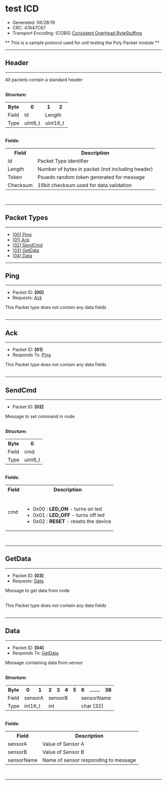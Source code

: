 # test ICD
* Generated: 06/28/19<br/>
* CRC: 47A47C67
* Transport Encoding: (COBS) [Consistent Overhead ByteStuffing](https://en.wikipedia.org/wiki/Consistent_Overhead_Byte_Stuffing)

** This is a sample protocol used for unit testing the Poly Packet module **

---
<div id="header" class="packet">
<h2>Header </h2>
<hr/>

<p class="desc">All packets contain a standard header</p>
<br/>
<b>Structure:</b>
<table class="fixed" style="width:40%">
  <tr>
  <th  >Byte</th>
        <th >0</th>
        <th >1</th>
        <th >2</th>
        <th >3</th>
        <th >4</th>
        <th >5</th>
        <th >6</th>
  </tr>
  <tr>
    <td>Field</td>
      <td colspan="1">Id</td>
      <td colspan="2">Length</td>
      <td colspan="2">Token</td>
      <td colspan="2">Checksum</td>
  </tr>
  <tr>
    <td>Type</td>
    <td colspan="1">uint8_t</td>
    <td colspan="2">uint16_t</td>
    <td colspan="2">uint16_t</td>
    <td colspan="2">uint16_t</td>
  </tr>
</table>
<br/>
<b>Fields:</b>
<table class="fields">
  <tr>
    <th> Field</th>
    <th> Description</th>
  </tr>
  <tr>
    <td width="">Id</td>
    <td>Packet Type identifier</td>
  </tr>
  <tr>
    <td width="">Length</td>
    <td>Number of bytes in packet (not including header)</td>
  </tr>
  <tr>
    <td width="">Token</td>
    <td>Psuedo random token generated for message</td>
  </tr>
  <tr>
    <td width="">Checksum</td>
    <td>16bit checksum used for data validation</td>
  </tr>
</table>

<br/>
<hr class="thick">

</div>

<h2> Packet Types </h2>
<hr/>

<ul>
  <li><a href="#packet_ping">[00]  Ping </a></li>
  <li><a href="#packet_ack">[01]  Ack </a></li>
  <li><a href="#packet_sendcmd">[02]  SendCmd </a></li>
  <li><a href="#packet_getdata">[03]  GetData </a></li>
  <li><a href="#packet_data">[04]  Data </a></li>
</ul>

<hr class="thick">

<div class="packet" id="packet_ping">
<h2>Ping </h2>
<hr/>
<ul>
  <li class="note">Packet ID: <b>[00]</b></li>
  <li class="note"> Requests: <a href="#packet_ack">Ack</a></li>
</ul>

<span class="note"> This Packet type does not contain any data fields </span><br/>
<br/>
<hr class="thick">
</div>

<div class="packet" id="packet_ack">
<h2>Ack </h2>
<hr>
<ul>
  <li class="note">  Packet ID: <b>[01]</b></li>
  <li class="note">Responds To: <a href="#packet_ping">Ping</a></li>
</ul>

<span class="note"> This Packet type does not contain any data fields </span><br/>
<br/>
<hr class="thick">
</div>


<div id="packet_sendcmd" class="packet">
<h2>SendCmd </h2>
<hr/>
<ul>
  <li class="note">  Packet ID: <b>[02]</b></li>
</ul>

<p class="desc">Message to set command in node</p>
<br/>
<b>Structure:</b>
<table class="fixed" >
  <tr>
  <th  >Byte</th>
      <th >0</th>
      </tr>
  <tr>
    <td>Field</td>
      <td colspan="1">cmd</td>
  </tr>
  <tr>
    <td>Type</td>
      <td colspan="1">    uint8_t  </td>
  </tr>
</table>
<br/>
<b>Fields:</b>
<table class="fields">
  <tr>
    <th> Field</th>
    <th> Description</th>
  </tr>
  <tr>
    <td width="">cmd</td>
    <td>      <br/>
      <ul>
      <li class="val">0x00 : <b>LED_ON</b> - turns on led</li>
      <li class="val">0x01 : <b>LED_OFF</b> - turns off led</li>
      <li class="val">0x02 : <b>RESET</b> - resets the device</li>
      </ul>
    </td>
  </tr>
</table>

<br/>
<hr class="thick">
</div>
<div id="packet_getdata" class="packet">
<h2>GetData </h2>
<hr/>
<ul>
  <li class="note">  Packet ID: <b>[03]</b></li>
  <li class="note">   Requests: <a href="#packet_data">Data</a></li>
</ul>

<p class="desc">Message to get data from node</p>
<br/>
<span class="note"> This Packet type does not contain any data fields </span><br/>
<br/>
<hr class="thick">
</div>
<div id="packet_data" class="packet">
<h2>Data </h2>
<hr/>
<ul>
  <li class="note">  Packet ID: <b>[04]</b></li>
  <li class="note">Responds To:   <a href="#packet_getdata">GetData</a>  </li>
</ul>

<p class="desc">Message containing data from sensor</p>
<br/>
<b>Structure:</b>
<table class="fixed" >
  <tr>
  <th  >Byte</th>
      <th >0</th>
        <th >1</th>
        <th >2</th>
        <th >3</th>
        <th >4</th>
        <th >5</th>
        <th >6</th>
    <th colspan="2">........</th>
    <th >38</th>
  </tr>
  <tr>
    <td>Field</td>
      <td colspan="2">sensorA</td>
      <td colspan="4">sensorB</td>
      <td colspan="4">sensorName</td>
  </tr>
  <tr>
    <td>Type</td>
      <td colspan="2">    int16_t  </td>
      <td colspan="4">    int  </td>
      <td colspan="4">    char    [32]  </td>
  </tr>
</table>
<br/>
<b>Fields:</b>
<table class="fields">
  <tr>
    <th> Field</th>
    <th> Description</th>
  </tr>
  <tr>
    <td width="">sensorA</td>
    <td>Value of Sensor A    </td>
  </tr>
  <tr>
    <td width="">sensorB</td>
    <td>Value of Sensor B    </td>
  </tr>
  <tr>
    <td width="">sensorName</td>
    <td>Name of sensor responding to message     </td>
  </tr>
</table>

<br/>
<hr class="thick">
</div>
</div>